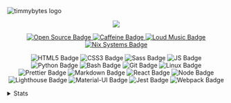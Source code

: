 <div>
  <img src="https://raw.githubusercontent.com/timmybytes/timmybytes-website/gh-pages/img/timmybytes_header.png" alt="timmybytes logo" />
  <p align="center">
    <a href="https://timmybytes.com">
      <img src="https://img.shields.io/website?down_color=red&down_message=offline&up_color=green&up_message=online&url=https%3A%2F%2Ftimmybytes.com" />
    </a>
  </p>
</div>

<p align="center">
  <a href="https://en.wikipedia.org/wiki/Open_source">
    <img src="https://img.shields.io/badge/Open Source-Loves-pink?logo=open-source-initiative" alt="Open Source Badge" />
  </a>
  <a href="https://www.google.com/search?tbm=isch&sxsrf=ALeKk00uuFD9dXWClyallpYc9ymFn3Xbcw:1600710165551&source=hp&biw=1440&bih=871&ei=FeZoX-iOH-WL_Qa0tZmoCQ&q=caffeine&oq=caff&gs_lcp=CgNpbWcQAxgAMgUIABCxAzIFCAAQsQMyBQgAELEDMgIIADICCAAyAggAMgIIADICCAAyAggAMgIIADoICAAQsQMQgwFQ_AhYlQxgxRVoAHAAeACAAZIBiAG3BJIBAzAuNJgBAKABAaoBC2d3cy13aXotaW1n&sclient=img&sfr=vfe">
    <img src="https://img.shields.io/badge/Caffeine-Loves-pink?logo=buy-me-a-coffee" alt="Caffeine Badge" />
  </a>
  <a href="https://open.spotify.com/artist/72RvQ5IlKW2zrVlPuxSr9h">
    <img src="https://img.shields.io/badge/Loud_Music-Yes-success" alt="Loud Music Badge" />
  </a>
  <a href="https://en.wikipedia.org/wiki/Operating_system#Unix_and_Unix-like_operating_systems">
    <img src="https://img.shields.io/badge/*nix_Systems-Loves-pink" alt="Nix Systems Badge" />
  </a>
</p>
<p align="center">
  <img src="https://img.shields.io/badge/HTML5-Proficient-success?logo=html5" alt="HTML5 Badge" />
  <img src="https://img.shields.io/badge/CSS3-Proficient-success?logo=css3" alt="CSS3 Badge" />
  <img src="https://img.shields.io/badge/SCSS-Proficient-success?logo=sass" alt="Sass Badge" />
  <img src="https://img.shields.io/badge/JavaScript-Proficient-success?logo=javascript" alt="JS Badge" />
  <img src="https://img.shields.io/badge/Python-Proficient-success?logo=python" alt="Python Badge" />
  <img src="https://img.shields.io/badge/Bash-Proficient-success?logo=gnu-bash" alt="Bash Badge" />
  <img src="https://img.shields.io/badge/Git-Proficient-success?logo=git" alt="Git Badge" />
  <img src="https://img.shields.io/badge/Linux-Proficient-success?logo=linux" alt="Linux Badge" />
  <img src="https://img.shields.io/badge/Prettier-Proficient-success?logo=prettier" alt="Prettier Badge" />
  <img src="https://img.shields.io/badge/Markdown-Proficient-success?logo=markdown" alt="Markdown Badge" />
  
  <img src="https://img.shields.io/badge/React-Comfortable-yellow?logo=react" alt="React Badge" />
  <img src="https://img.shields.io/badge/Node-Comfortable-yellow?logo=node.js" alt="Node Badge" />
  <img src="https://img.shields.io/badge/Lighthouse-Comfortable-yellow?logo=lighthouse" alt="Lighthouse Badge" />
  <img src="https://img.shields.io/badge/Material--UI-Comfortable-yellow?logo=material-ui" alt="Material-UI Badge" />

  <img src="https://img.shields.io/badge/Jest-Learning-orange?logo=jest" alt="Jest Badge" />
  <img src="https://img.shields.io/badge/Webpack-Learning-orange?logo=webpack" alt="Webpack Badge" />
</p>

<details>
<summary>Stats</summary>
<p>
  <!-- Made with https://github.com/anuraghazra/github-readme-stats -->
  <img src="https://github-readme-stats.vercel.app/api?username=timmybytes&bg_color=ee6868&text_color=1d1d1d&show_icons=true&hide_title=true&icon_color=eff3ff" alt="Timothy Merritt's Github Stats" />
  <img src="https://github-readme-stats.vercel.app/api/top-langs/?username=timmybytes&bg_color=ee6868&text_color=1d1d1d&langs_count=10&hide_title=true&icon_color=eff3ff&layout=compact" />
</p>
</details>
